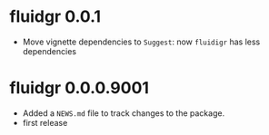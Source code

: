 # fluidgr 0.0.1

* Move vignette dependencies to `Suggest`: now `fluidigr` has
  less dependencies

# fluidgr 0.0.0.9001

* Added a `NEWS.md` file to track changes to the package.
* first release
